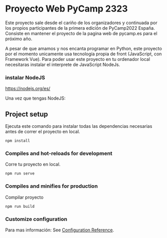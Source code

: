 # Proyecto Web PyCamp 2323

Este proyecto sale desde el cariño de los organizadores y continuada por los propios participantes de la primera edición de PyCamp2022 España. Consiste en mantener el proyecto de la pagina web de pycamp.es para el próximo año.

A pesar de que amamos y nos encanta programar en Python, este proyecto por el momento unicamente usa tecnología propia de front (JavaScript, con Framework Vue). Para poder usar este proyecto en tu ordenador local necesitaras instalar el interprete de JavaScript NodeJs.

### instalar NodeJS

https://nodejs.org/es/

Una vez que tengas NodeJS:

## Project setup

Ejecuta este comando para instalar todas las dependencias necesarias antes de correr el proyecto en local.

```
npm install
```

### Compiles and hot-reloads for development

Corre tu proyecto en local.

```
npm run serve
```

### Compiles and minifies for production

Compilar proyecto

```
npm run build
```

### Customize configuration

Para mas información:
See [Configuration Reference](https://cli.vuejs.org/config/).
